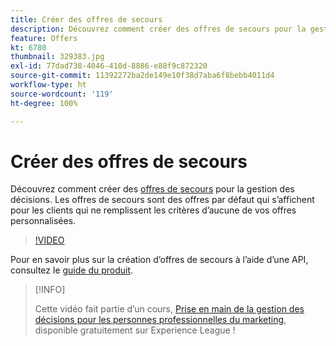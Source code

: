 ```yaml
---
title: Créer des offres de secours
description: Découvrez comment créer des offres de secours pour la gestion des décisions. Les offres de secours sont associées à des règles d’éligibilité afin que vous puissiez les afficher uniquement aux clients appropriés.
feature: Offers
kt: 6780
thumbnail: 329383.jpg
exl-id: 77dad738-4046-410d-8886-e88f9c872320
source-git-commit: 11392272ba2de149e10f38d7aba6f8bebb4011d4
workflow-type: ht
source-wordcount: '119'
ht-degree: 100%

---
```


# Créer des offres de secours

Découvrez comment créer des [offres de secours](https://experienceleague.adobe.com/docs/journey-optimizer/using/offer-decisioniong/managing-offers-in-the-offer-library/creating-fallback-offers.html?lang=fr) pour la gestion des décisions. Les offres de secours sont des offres par défaut qui s’affichent pour les clients qui ne remplissent les critères d’aucune de vos offres personnalisées.

>[!VIDEO](https://video.tv.adobe.com/v/329383?quality=12&learn=on)

Pour en savoir plus sur la création d’offres de secours à lʼaide dʼune API, consultez le [guide du produit](https://experienceleague.adobe.com/docs/journey-optimizer/using/offer-decisioniong/api-reference/offers-api/fallback-offers/create.html?lang=fr).

>[!INFO]
>
> Cette vidéo fait partie d’un cours, [Prise en main de la gestion des décisions pour les personnes professionnelles du marketing](https://experienceleague.adobe.com/?recommended=ExperiencePlatform-U-1-2020.1.offerdecisioning), disponible gratuitement sur Experience League !
